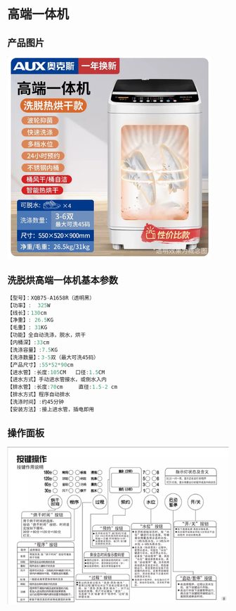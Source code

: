 # 高端一体机

## 产品图片

![](高端一体机.png)

## 洗脱烘高端一体机基本参数

```c# :line-numbers
【型号】：XQB75-A1658R（透明黑）
【功率】:  325W
【线长】：130cm
【净重】: 26.5KG
【毛重】: 31KG
【功能】全自动洗涤，脱水，烘干
【内桶深】:33cm
【洗涤容量】:7.5KG
【洗涤数量】：3-5双（最大可洗45码）
【产品尺寸】:55*52*90cm
【进水管】:长度:105CM   口径:1.5CM
【进水方式】手动进水管接水，或倒水入内
【排水管】:长度:70cm     直径:1.5-2 cm
【排水方式】程序自动排水
【洗涤时间】:约45分钟
【安装方法】:接上进水管，插电即用
```

## 操作面板

![](操作面板.png)
